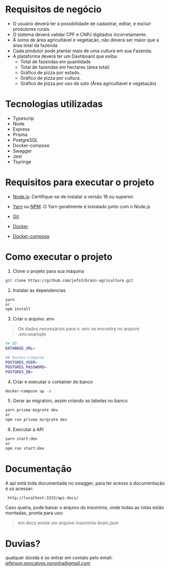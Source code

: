 # Requisitos de negócio
* O usuário deverá ter a possibilidade de cadastrar, editar, e excluir produtores rurais.
* O sistema deverá validar CPF e CNPJ digitados incorretamente.
* A soma de área agrícultável e vegetação, não deverá ser maior que a área total da fazenda
* Cada produtor pode plantar mais de uma cultura em sua Fazenda.
* A plataforma deverá ter um Dashboard que exiba:
  * Total de fazendas em quantidade
  * Total de fazendas em hectares (área total)
  *  Gráfico de pizza por estado.
  * Gráfico de pizza por cultura.
  * Gráfico de pizza por uso de solo (Área agricultável e vegetação)


# Tecnologias utilizadas
* Typescrip
* Node
* Express
* Prisma
* PostgreSQL
* Docker-compose
* Swagger
* Jest
* Tsyringe

# Requisitos para executar o projeto
* [Node.js]((https://nodejs.org/)): Certifique-se de instalar a versão 16 ou superior.

* [Yarn](https://yarnpkg.com/) ou [NPM](https://www.npmjs.com/package/npm): O Yarn geralmente é instalado junto com o Node.js

* [Git](https://git-scm.com/)

* [Docker](https://www.docker.com/)

* [Docker-compose](https://docs.docker.com/compose/install/)

# Como executar o projeto
1. Clone o projeto para sua máquina
```bash
git clone https://github.com/jefo3/brain-agriculture.git
```
2. Instalar as dependencias
```bash
yarn
or
npm install
```
3. Criar o arquivo .env
> Os dados necessários para o .env se encontra no arquivo .env.example
```bash
## BD
DATABASE_URL=

## Docker-Compose
POSTGRES_USER=
POSTGRES_PASSWORD=
POSTGRES_DB=
```
4. Criar e executar o container do banco
```bash
docker-compose up -d
```
5. Gerar as migration, assim criando as tabelas no banco
```bash
yarn prisma migrate dev
or
npm run prisma mirgrate dev
```
6. Executar a API
```bash
yarn start:dev
or
npm run start:dev
```

# Documentação
A api está toda documentada no swagger, para ter acesso a documentação é so acessar:

```bash 
 http://localhost:3333/api-docs/
```
Caso queira, pode baixar o arquivo do insominia, onde todas as rotas estão montadas, pronta para uso:
> em docs existe um arquivo insominia-brain.json

# Duvias?
qualquer dúvida é so entrar em contato pelo email: [jeferson.goncalves.noronha@gmail.com](jeferson.goncalves.noronha@gmail.com)